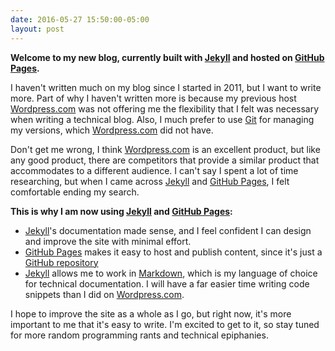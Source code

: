 ```yaml
---
date: 2016-05-27 15:50:00-05:00
layout: post
---
```


**Welcome to my new blog, currently built with [Jekyll](https://jekyllrb.com/) and hosted on [GitHub Pages](https://pages.github.com/).**

I haven't written much on my blog since I started in 2011, but I want to write more. Part of why I haven't written more is because my previous host [Wordpress.com](https://wordpress.com/) was not offering me the flexibility that I felt was necessary when writing a technical blog. Also, I much prefer to use [Git](https://git-scm.com/) for managing my versions, which [Wordpress.com](https://wordpress.com/) did not have.

Don't get me wrong, I think [Wordpress.com](https://wordpress.com/) is an excellent product, but like any good product, there are competitors that provide a similar product that accommodates to a different audience. I can't say I spent a lot of time researching, but when I came across [Jekyll](https://jekyllrb.com/) and [GitHub Pages](https://pages.github.com/), I felt comfortable ending my search.

**This is why I am now using [Jekyll](https://jekyllrb.com/) and [GitHub Pages](https://pages.github.com/):**

- [Jekyll](https://jekyllrb.com/)'s documentation made sense, and I feel confident I can design and improve the site with minimal effort.
- [GitHub Pages](https://pages.github.com/) makes it easy to host and publish content, since it's just a [GitHub repository](https://github.com/cowboygneox/cowboygneox.github.io)
- [Jekyll](https://jekyllrb.com/) allows me to work in [Markdown](https://en.wikipedia.org/wiki/Markdown), which is my language of choice for technical documentation. I will have a far easier time writing code snippets than I did on [Wordpress.com](https://wordpress.com/).

I hope to improve the site as a whole as I go, but right now, it's more important to me that it's easy to write. I'm excited to get to it, so stay tuned for more random programming rants and technical epiphanies.